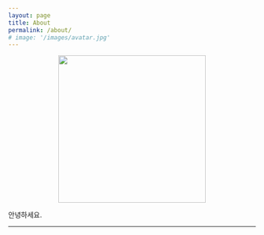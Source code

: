```yaml
---
layout: page
title: About
permalink: /about/
# image: '/images/avatar.jpg'
---
```


<p float="left" align="center">
    <img width="300" src="{{site.baseurl}}/images/avatar.jpg" />  
</p>

안녕하세요.

---
